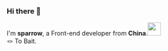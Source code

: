 ### Hi there 👋
I'm **sparrow**, a Front-end developer from **China**.<img width=30 src=https://user-images.githubusercontent.com/29775873/142716615-98e19a67-393c-47c9-b9e4-c9cacb1a6ffd.png>  
🪢 To Bait.

<!--
**lianglei-git/lianglei-git** is a ✨ _special_ ✨ repository because its `README.md` (this file) appears on your GitHub profile.

Here are some ideas to get you started:

- 🔭 I’m currently working on ...
- 🌱 I’m currently learning ...
- 👯 I’m looking to collaborate on ...
- 🤔 I’m looking for help with ...
- 💬 Ask me about ...
- 📫 How to reach me: ...
- 😄 Pronouns: ...
- ⚡ Fun fact: ...
-->

